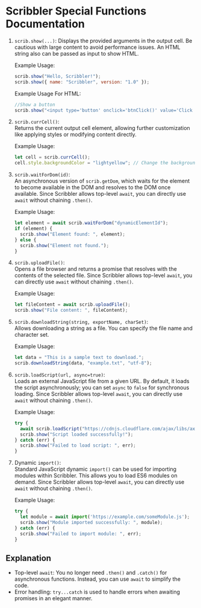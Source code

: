 # Scribbler Special Functions Documentation 

1. `scrib.show(...)`: 
   Displays the provided arguments in the output cell. Be cautious with large content to avoid performance issues. An HTML string also can be passed as input to show HTML.

   Example Usage:
   ```javascript
   scrib.show("Hello, Scribbler!"); 
   scrib.show({ name: "Scribbler", version: "1.0" });
   ```
   Example Usage For HTML:
   ```javascript
   //Show a button 
   scrib.show("<input type='button' onclick='btnClick()' value='Click me'>");
   ```

2. `scrib.currCell()`:  
   Returns the current output cell element, allowing further customization like applying styles or modifying content directly.

   Example Usage:
   ```javascript
   let cell = scrib.currCell();
   cell.style.backgroundColor = "lightyellow"; // Change the background of the current cell.
   ```

3. `scrib.waitForDom(id)`:  
   An asynchronous version of `scrib.getDom`, which waits for the element to become available in the DOM and resolves to the DOM once available. Since Scribbler allows top-level `await`, you can directly use `await` without chaining `.then()`.

   Example Usage:
   ```javascript
   let element = await scrib.waitForDom("dynamicElementId");
   if (element) {
     scrib.show("Element found: ", element);
   } else {
     scrib.show("Element not found.");
   }
   ```

5. `scrib.uploadFile()`:  
   Opens a file browser and returns a promise that resolves with the contents of the selected file. Since Scribbler allows top-level `await`, you can directly use `await` without chaining `.then()`.

   Example Usage:
   ```javascript
   let fileContent = await scrib.uploadFile();
   scrib.show("File content: ", fileContent);
   ```

6. `scrib.downloadString(string, exportName, charSet)`:  
   Allows downloading a string as a file. You can specify the file name and character set. 

   Example Usage:
   ```javascript
   let data = "This is a sample text to download.";
   scrib.downloadString(data, "example.txt", "utf-8");
   ```

7. `scrib.loadScript(url, async=true)`:  
   Loads an external JavaScript file from a given URL. By default, it loads the script asynchronously; you can set `async` to `false` for synchronous loading. Since Scribbler allows top-level `await`, you can directly use `await` without chaining `.then()`.

   Example Usage:
   ```javascript
   try {
     await scrib.loadScript("https://cdnjs.cloudflare.com/ajax/libs/axios/0.21.1/axios.min.js");
     scrib.show("Script loaded successfully!");
   } catch (err) {
     scrib.show("Failed to load script: ", err);
   }
   ```

8. Dynamic `import()`:  
   Standard JavaScript dynamic `import()` can be used for importing modules within Scribbler. This allows you to load ES6 modules on demand. Since Scribbler allows top-level `await`, you can directly use `await` without chaining `.then()`.

   Example Usage:
   ```javascript
   try {
     let module = await import('https://example.com/someModule.js');
     scrib.show("Module imported successfully: ", module);
   } catch (err) {
     scrib.show("Failed to import module: ", err);
   }
   ```

## Explanation 
- Top-level `await`: You no longer need `.then()` and `.catch()` for asynchronous functions. Instead, you can use `await` to simplify the code.
- Error handling: `try...catch` is used to handle errors when awaiting promises in an elegant manner.

